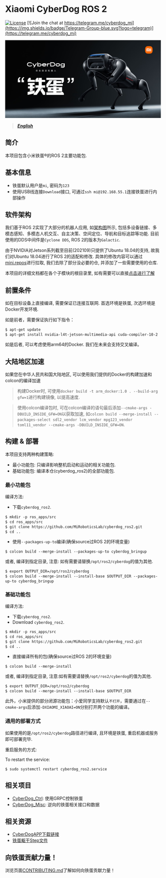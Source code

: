 # Xiaomi CyberDog ROS 2

[![License](https://img.shields.io/badge/License-Apache%202.0-orange)](https://choosealicense.com/licenses/apache-2.0/)
[![Join the chat at https://telegram.me/cyberdog_mi](https://img.shields.io/badge/Telegram-Group-blue.svg?logo=telegram)](https://telegram.me/cyberdog_mi)

![CyberDogDog](tools/docs/cyberdog_poster.jpg)

> ***[English](README_EN.md)***

## 简介

本项目包含小米铁蛋®的ROS 2主要功能包. 

## 基本信息

- 铁蛋默认用户是`mi`, 密码为`123`
- 使用USB线连接`Download`接口, 可通过`ssh mi@192.168.55.1`连接铁蛋进行内部操作

## 软件架构

我们基于ROS 2实现了大部分的机器人应用, 如[架构图](tools/docs/soft_arch.svg)所示, 包括多设备链接、多模态感知、多模态人机交互、自主决策、空间定位、导航和目标追踪等功能. 目前使用的DDS中间件是`Cyclone DDS`, ROS 2的版本为`Galactic`. 

由于NVIDIA对Jetson系列截至目前(202109)只提供了Ubuntu 18.04的支持, 故我们对Ubuntu 18.04进行了ROS 2的适配和修改. 具体的修改内容可以通过[mini.repos](tools/ros2_fork/mini.repos)进行拉取, 我们去除了部分没必要的仓, 并添加了一些需要使用的仓库. 

本项目的详细文档都在各个子模块的根目录里, 如有需要可以直接[点击进行了解](https://github.com/MiRoboticsLab/cyberdog_ros2/wiki)

## 前置条件

如在目标设备上直接编译, 需要保证已连接互联网. 首选环境是铁蛋, 次选环境是Docker开发环境. 

如是前者，需要保证执行如下指令：

```
$ apt-get update
$ apt-get install nvidia-l4t-jetson-multimedia-api cuda-compiler-10-2
```

如是后者, 可以考虑使用arm64的Docker. 我们在未来会支持交叉编译。

## 大陆地区加速

如果您在中华人民共和国大陆地区, 可以使用我们提供的Docker的构建加速和colcon的编译加速

> 构建Docker时, 可使用`docker build -t arm_docker:1.0 . --build-arg gfw=1`进行构建镜像, 以提高速度.

> 使用colcon编译包时, 可在colcon编译的语句最后添加`--cmake-args -DBUILD_INSIDE_GFW=ON`以获取加速, 如`colcon build --merge-install --packages-select sdl2_vendor lcm_vendor mpg123_vendor toml11_vendor --cmake-args -DBUILD_INSIDE_GFW=ON`.

## 构建 & 部署

本项目支持两种构建策略:

- 最小功能包: 只编译影响整机启动和运动的相关功能包. 
- 基础功能包: 编译本仓(cyberdog_ros2)的全部功能包. 

### 最小功能包

编译方法:

- 下载`cyberdog_ros2`. 

```
$ mkdir -p ros_apps/src
$ cd ros_apps/src
$ git clone https://github.com/MiRoboticsLab/cyberdog_ros2.git
$ cd ..
```

- 使用`--packages-up-to`编译(确保source过ROS 2的环境变量)

```
$ colcon build --merge-install --packages-up-to cyberdog_bringup
```

或者, 编译到指定目录, 注意: 如有需要请替换`/opt/ros2/cyberdog`的值为其他. 

```
$ export OUTPUT_DIR=/opt/ros2/cyberdog
$ colcon build --merge-install --install-base $OUTPUT_DIR --packages-up-to cyberdog_bringup
```

### 基础功能包

编译方法:

- 下载`cyberdog_ros2`. 
- Download `cyberdog_ros2`.

```
$ mkdir -p ros_apps/src
$ cd ros_apps/src
$ git clone https://github.com/MiRoboticsLab/cyberdog_ros2.git
$ cd ..
```

- 直接编译所有的包(确保source过ROS 2的环境变量)

```
$ colcon build --merge-install
```

或者, 编译到指定目录, 注意:如有需要请替换`/opt/ros2/cyberdog`的值为其他. 

```
$ export OUTPUT_DIR=/opt/ros2/cyberdog
$ colcon build --merge-install --install-base $OUTPUT_DIR
```

此外，小米提供的部分闭源功能包：小爱同学支持默认`不打开`，需要通过在`--cmake-args`后添加`-DXIAOMI_XIAOAI=ON`分别打开两个功能的编译。

### 通用的部署方式

如果使用的是`/opt/ros2/cyberdog`路径进行编译, 且环境是铁蛋, 重启机器或服务即可部署完毕. 

重启服务的方式:

To restart the service:

```
$ sudo systemctl restart cyberdog_ros2.service
```

## 相关项目

- [CyberDog_Ctrl](https://github.com/Karlsx/CyberDog_Ctrl): 使用GRPC控制铁蛋
- [CyberDog_Misc](https://github.com/zbwu/cyberdog_misc): 逆向的铁蛋相关接口和数据

## 相关资源

- [CyberDogAPP下载链接](http://cdn.cnbj1.fds.api.mi-img.com/ota-packages/apk/cyberdog_app.apk)
- [铁蛋躯干Step文件](https://cdn.cnbj2m.fds.api.mi-img.com/cyberdog-package/packages/doc_materials/cyber_dog_body.stp)

## 向铁蛋贡献力量！

浏览页面[CONTRIBUTING.md](CONTRIBUTING.md)了解如何向铁蛋贡献力量！

